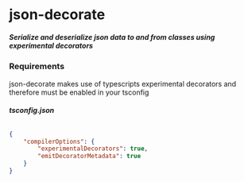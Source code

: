 # __json-decorate__
##### Serialize and deserialize json data to and from classes using experimental decorators

### Requirements
json-decorate makes use of typescripts experimental decorators and therefore must be enabled in your tsconfig
###### **tsconfig.json**
```json
{
    "compilerOptions": {
        "experimentalDecorators": true,
        "emitDecoratorMetadata": true  
    }
}
```